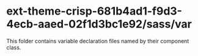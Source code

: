# ext-theme-crisp-681b4ad1-f9d3-4ecb-aaed-02f1d3bc1e92/sass/var

This folder contains variable declaration files named by their component class.
